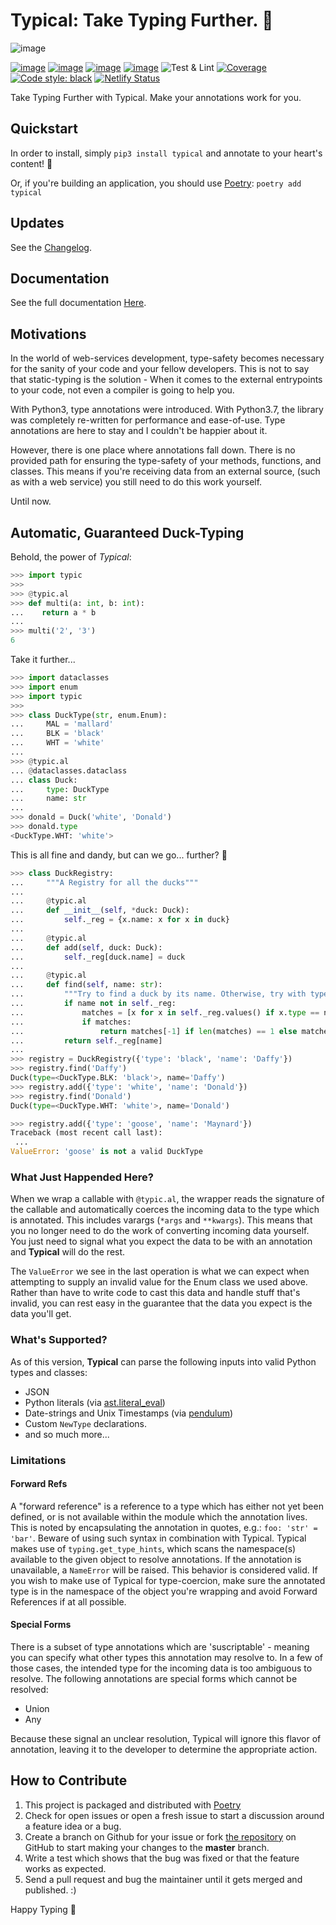 Typical: Take Typing Further. :duck:
=====================================
![image](docs/_static/typical.png)

[![image](https://img.shields.io/pypi/v/typical.svg)](https://pypi.org/project/typical/)
[![image](https://img.shields.io/pypi/l/typical.svg)](https://pypi.org/project/typical/)
[![image](https://img.shields.io/pypi/pyversions/typical.svg)](https://pypi.org/project/typical/)
[![image](https://img.shields.io/github/languages/code-size/seandstewart/typical.svg?style=flat)](https://github.com/seandstewart/typical)
![Test & Lint](https://github.com/seandstewart/typical/workflows/Test%20&%20Lint/badge.svg)
[![Coverage](https://codecov.io/gh/seandstewart/typical/branch/master/graph/badge.svg)](https://codecov.io/gh/seandstewart/typical)
[![Code style: black](https://img.shields.io/badge/code%20style-black-000000.svg)](https://github.com/ambv/black)
[![Netlify Status](https://api.netlify.com/api/v1/badges/982a0ced-bb7f-4391-87e8-1957071d2f66/deploy-status)](https://app.netlify.com/sites/typical-python/deploys)

Take Typing Further with Typical. Make your annotations work for you.

## Quickstart
In order to install, simply `pip3 install typical` and annotate to your
heart's content! :duck:

Or, if you're building an application, you should use
[Poetry](poetry.eustace.io): `poetry add typical`


## Updates
See the [Changelog](CHANGELOG.md).

## Documentation
See the full documentation
[Here](https://typical-python.seandstewart.io/).


## Motivations

In the world of web-services development, type-safety becomes necessary
for the sanity of your code and your fellow developers. This is not to
say that static-typing is the solution - When it comes to the external
entrypoints to your code, not even a compiler is going to help you.

With Python3, type annotations were introduced. With Python3.7, the
library was completely re-written for performance and ease-of-use. Type
annotations are here to stay and I couldn't be happier about it.

However, there is one place where annotations fall down. There is no
provided path for ensuring the type-safety of your methods, functions,
and classes. This means if you're receiving data from an external
source, (such as with a web service) you still need to do this work
yourself.

Until now.


## Automatic, Guaranteed Duck-Typing

Behold, the power of *Typical*:

```python
>>> import typic
>>>
>>> @typic.al
>>> def multi(a: int, b: int):
...    return a * b
...
>>> multi('2', '3')
6
```

Take it further...

```python
>>> import dataclasses
>>> import enum
>>> import typic
>>>
>>> class DuckType(str, enum.Enum):
...     MAL = 'mallard'
...     BLK = 'black'
...     WHT = 'white'
... 
>>> @typic.al
... @dataclasses.dataclass
... class Duck:
...     type: DuckType
...     name: str
...
>>> donald = Duck('white', 'Donald')
>>> donald.type
<DuckType.WHT: 'white'>
```

This is all fine and dandy, but can we go... further? :thinking:

```python
>>> class DuckRegistry:
...     """A Registry for all the ducks"""
...     
...     @typic.al
...     def __init__(self, *duck: Duck):
...         self._reg = {x.name: x for x in duck}
... 
...     @typic.al
...     def add(self, duck: Duck):
...         self._reg[duck.name] = duck
... 
...     @typic.al
...     def find(self, name: str):
...         """Try to find a duck by its name. Otherwise, try with type."""
...         if name not in self._reg:
...             matches = [x for x in self._reg.values() if x.type == name]
...             if matches:
...                 return matches[-1] if len(matches) == 1 else matches
...         return self._reg[name]
... 
>>> registry = DuckRegistry({'type': 'black', 'name': 'Daffy'})
>>> registry.find('Daffy')
Duck(type=<DuckType.BLK: 'black'>, name='Daffy')
>>> registry.add({'type': 'white', 'name': 'Donald'})
>>> registry.find('Donald')
Duck(type=<DuckType.WHT: 'white'>, name='Donald')

>>> registry.add({'type': 'goose', 'name': 'Maynard'})
Traceback (most recent call last):
 ...
ValueError: 'goose' is not a valid DuckType
```

### What Just Happended Here?

When we wrap a callable with `@typic.al`, the wrapper reads the
signature of the callable and automatically coerces the incoming data to
the type which is annotated. This includes varargs (`*args` and
`**kwargs`). This means that you no longer need to do the work of
converting incoming data yourself. You just need to signal what you
expect the data to be with an annotation and **Typical** will do the
rest.

The `ValueError` we see in the last operation is what we  can expect when
attempting to supply an invalid value for the Enum class we used above.
Rather than have to write code to cast this data and handle stuff that's
invalid, you can rest easy in the guarantee that the data you expect is
the data you'll get.

### What's Supported?

As of this version, **Typical** can parse the following inputs into
valid Python types and classes:
* JSON
* Python literals (via
  [ast.literal_eval](https://docs.python.org/3/library/ast.html#ast.literal_eval))
* Date-strings and Unix Timestamps (via
  [pendulum](https://pendulum.eustace.io/))
* Custom `NewType` declarations.
* and so much more...

### Limitations

#### Forward Refs
A "forward reference" is a reference to a type which has either not yet
been defined, or is not available within the module which the annotation
lives. This is noted by encapsulating the annotation in quotes, e.g.:
`foo: 'str' = 'bar'`. Beware of using such syntax in combination with
Typical. Typical makes use of `typing.get_type_hints`, which scans the
namespace(s) available to the given object to resolve annotations. If
the annotation is unavailable, a `NameError` will be raised. This
behavior is considered valid. If you wish to make use of Typical for
type-coercion, make sure the annotated type is in the namespace of the
object you're wrapping and avoid Forward References if at all possible.

#### Special Forms
There is a subset of type annotations which are 'suscriptable' -
meaning you can specify what other types this annotation may resolve
to. In a few of those cases, the intended type for the incoming data
is too ambiguous to resolve. The following annotations are special
forms which cannot be resolved:
* Union
* Any

Because these signal an unclear resolution, Typical will ignore this
flavor of annotation, leaving it to the developer to determine the
appropriate action.


## How to Contribute
1.  This project is packaged and distributed with
    [Poetry](https://poetry.eustice.io)
2.  Check for open issues or open a fresh issue to start a discussion
    around a feature idea or a bug.
2.  Create a branch on Github for your issue or fork
    [the repository](https://github.com/seandstewart/que) on GitHub to
    start making your changes to the **master** branch.
4.  Write a test which shows that the bug was fixed or that the
    feature works as expected.
5.  Send a pull request and bug the maintainer until it gets merged
    and published. :)


Happy Typing :duck:
